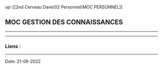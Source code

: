 

up::[[2nd Cerveau Dave/02 Personnel/MOC PERSONNEL]]

## MOC GESTION DES CONNAISSANCES

---

 


---
### Liens :

---

Date: 21-06-2022